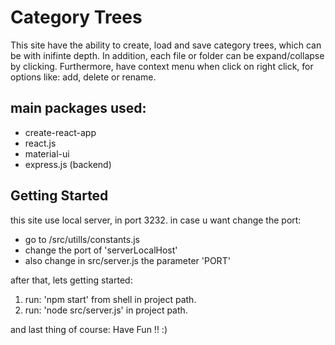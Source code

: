 # Category Trees

This site have the ability to create, load and save category trees, which can be with inifinte depth.
In addition, each file or folder can be expand/collapse by clicking.
Furthermore, have context menu when click on right click,
for options like: add, delete or rename.

## main packages used:
* create-react-app
* react.js
* material-ui
* express.js (backend)


## Getting Started

this site use local server, in port 3232. in case u want change the port:
* go to /src/utills/constants.js
* change the port of 'serverLocalHost'
* also change in src/server.js the parameter 'PORT'

after that, lets getting started:
1. run: 'npm start' from shell in project path.
2. run: 'node src/server.js' in project path.

and last thing of course: 
Have Fun !! :)
